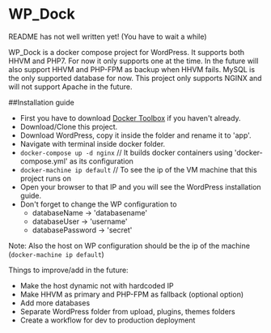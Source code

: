 # WP_Dock

README has not well written yet! (You have to wait a while)

WP_Dock is a docker compose project for WordPress. It supports both HHVM and PHP7. For now it only supports one at the time. In the future will also support HHVM and PHP-FPM as backup when HHVM fails. MySQL is the only supported database for now. This project only supports NGINX and will not support Apache in the future.

##Installation guide

  - First you have to download [Docker Toolbox][1] if you haven't already.
  - Download/Clone this project.
  - Download WordPress, copy it inside the folder and rename it to 'app'.
  - Navigate with terminal inside docker folder.
  - `docker-compose up -d nginx` // It builds docker containers using 'docker-compose.yml' as its configuration
  - `docker-machine ip default`  // To see the ip of the VM machine that this project runs on
  - Open your browser to that IP and you will see the WordPress installation guide.
  - Don't forget to change the WP configuration to
     - databaseName -> 'databasename'
     - databaseUser -> 'username'
     - databasePassword -> 'secret'

Note: Also the host on WP configuration should be the ip of the machine (`docker-machine ip default`)

Things to improve/add in the future:
  - Make the host dynamic not with hardcoded IP
  - Make HHVM as primary and PHP-FPM as fallback (optional option)
  - Add more databases
  - Separate WordPress folder from upload, plugins, themes folders
  - Create a workflow for dev to production deployment

[1]: https://www.docker.com/products/overview#/docker_toolbox
